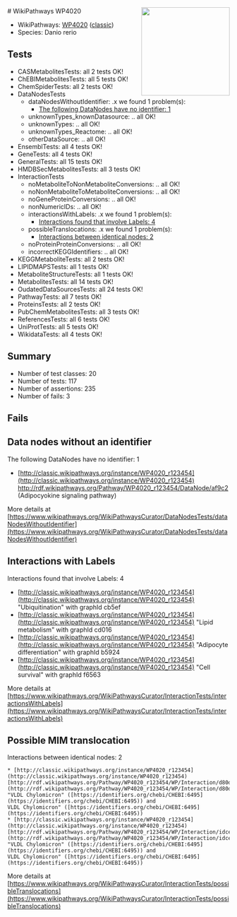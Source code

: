<img style="float: right; width: 200px" src="https://upload.wikimedia.org/wikipedia/commons/thumb/8/83/Wplogo_with_text_500.png/640px-Wplogo_with_text_500.png" />
# WikiPathways WP4020

* WikiPathways: [WP4020](https://wikipathways.org/pathways/WP4020) ([classic](https://classic.wikipathways.org/instance/WP4020))
* Species: Danio rerio
## Tests
* CASMetabolitesTests: all 2 tests OK!
* ChEBIMetabolitesTests: all 5 tests OK!
* ChemSpiderTests: all 2 tests OK!
* DataNodesTests
    * dataNodesWithoutIdentifier: .x we found 1 problem(s):
        * [The following DataNodes have no identifier: 1](#d2d32fa0)
    * unknownTypes_knownDatasource: .. all OK!
    * unknownTypes: .. all OK!
    * unknownTypes_Reactome: .. all OK!
    * otherDataSource: .. all OK!
* EnsemblTests: all 4 tests OK!
* GeneTests: all 4 tests OK!
* GeneralTests: all 15 tests OK!
* HMDBSecMetabolitesTests: all 3 tests OK!
* InteractionTests
    * noMetaboliteToNonMetaboliteConversions: .. all OK!
    * noNonMetaboliteToMetaboliteConversions: .. all OK!
    * noGeneProteinConversions: .. all OK!
    * nonNumericIDs: .. all OK!
    * interactionsWithLabels: .x we found 1 problem(s):
        * [Interactions found that involve Labels: 4](#630d267b)
    * possibleTranslocations: .x we found 1 problem(s):
        * [Interactions between identical nodes: 2](#1c118207)
    * noProteinProteinConversions: .. all OK!
    * incorrectKEGGIdentifiers: .. all OK!
* KEGGMetaboliteTests: all 2 tests OK!
* LIPIDMAPSTests: all 1 tests OK!
* MetaboliteStructureTests: all 1 tests OK!
* MetabolitesTests: all 14 tests OK!
* OudatedDataSourcesTests: all 24 tests OK!
* PathwayTests: all 7 tests OK!
* ProteinsTests: all 2 tests OK!
* PubChemMetabolitesTests: all 3 tests OK!
* ReferencesTests: all 6 tests OK!
* UniProtTests: all 5 tests OK!
* WikidataTests: all 4 tests OK!


## Summary

* Number of test classes: 20
* Number of tests: 117
* Number of assertions: 235
* Number of fails: 3

## Fails

<a name="d2d32fa0" />

## Data nodes without an identifier

The following DataNodes have no identifier: 1

* [http://classic.wikipathways.org/instance/WP4020_r123454](http://classic.wikipathways.org/instance/WP4020_r123454) http://rdf.wikipathways.org/Pathway/WP4020_r123454/DataNode/af9c2 (Adipocyokine
signaling pathway)


More details at [https://www.wikipathways.org/WikiPathwaysCurator/DataNodesTests/dataNodesWithoutIdentifier](https://www.wikipathways.org/WikiPathwaysCurator/DataNodesTests/dataNodesWithoutIdentifier)

<a name="630d267b" />

## Interactions with Labels

Interactions found that involve Labels: 4

* [http://classic.wikipathways.org/instance/WP4020_r123454](http://classic.wikipathways.org/instance/WP4020_r123454) "Ubiquitination" with graphId cb5ef
* [http://classic.wikipathways.org/instance/WP4020_r123454](http://classic.wikipathways.org/instance/WP4020_r123454) "Lipid
metabolism" with graphId cd016
* [http://classic.wikipathways.org/instance/WP4020_r123454](http://classic.wikipathways.org/instance/WP4020_r123454) "Adipocyte 
differentiation" with graphId b5924
* [http://classic.wikipathways.org/instance/WP4020_r123454](http://classic.wikipathways.org/instance/WP4020_r123454) "Cell survival" with graphId f6563


More details at [https://www.wikipathways.org/WikiPathwaysCurator/InteractionTests/interactionsWithLabels](https://www.wikipathways.org/WikiPathwaysCurator/InteractionTests/interactionsWithLabels)

<a name="1c118207" />

## Possible MIM translocation

Interactions between identical nodes: 2
```
* [http://classic.wikipathways.org/instance/WP4020_r123454](http://classic.wikipathways.org/instance/WP4020_r123454) [http://rdf.wikipathways.org/Pathway/WP4020_r123454/WP/Interaction/d80d5](http://rdf.wikipathways.org/Pathway/WP4020_r123454/WP/Interaction/d80d5) "VLDL Chylomicron" ([https://identifiers.org/chebi/CHEBI:6495](https://identifiers.org/chebi/CHEBI:6495)) and 
VLDL Chylomicron" ([https://identifiers.org/chebi/CHEBI:6495](https://identifiers.org/chebi/CHEBI:6495))
* [http://classic.wikipathways.org/instance/WP4020_r123454](http://classic.wikipathways.org/instance/WP4020_r123454) [http://rdf.wikipathways.org/Pathway/WP4020_r123454/WP/Interaction/idcee81e0f](http://rdf.wikipathways.org/Pathway/WP4020_r123454/WP/Interaction/idcee81e0f) "VLDL Chylomicron" ([https://identifiers.org/chebi/CHEBI:6495](https://identifiers.org/chebi/CHEBI:6495)) and 
VLDL Chylomicron" ([https://identifiers.org/chebi/CHEBI:6495](https://identifiers.org/chebi/CHEBI:6495))
```

More details at [https://www.wikipathways.org/WikiPathwaysCurator/InteractionTests/possibleTranslocations](https://www.wikipathways.org/WikiPathwaysCurator/InteractionTests/possibleTranslocations)

